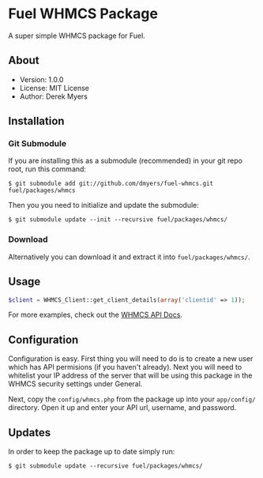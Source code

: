 # Fuel WHMCS Package

A super simple WHMCS package for Fuel.

## About
* Version: 1.0.0
* License: MIT License
* Author: Derek Myers

## Installation

### Git Submodule

If you are installing this as a submodule (recommended) in your git repo root, run this command:

	$ git submodule add git://github.com/dmyers/fuel-whmcs.git fuel/packages/whmcs

Then you you need to initialize and update the submodule:

	$ git submodule update --init --recursive fuel/packages/whmcs/

### Download

Alternatively you can download it and extract it into `fuel/packages/whmcs/`.

## Usage

```php
$client = WHMCS_Client::get_client_details(array('clientid' => 1));
```

For more examples, check out the [WHMCS API Docs](http://docs.whmcs.com).

## Configuration

Configuration is easy. First thing you will need to do is to create a new user which has API permisions (if you haven't already). Next you will need to whitelist your IP address of the server that will be using this package in the WHMCS security settings under General.

Next, copy the `config/whmcs.php` from the package up into your `app/config/` directory. Open it up and enter your API url, username, and password.

## Updates

In order to keep the package up to date simply run:

	$ git submodule update --recursive fuel/packages/whmcs/
